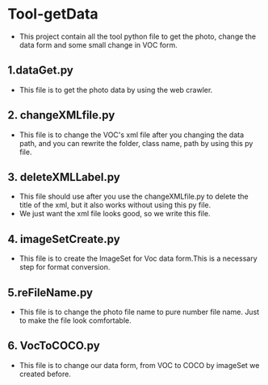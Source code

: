 # Tool-getData
- This project contain all the tool python file to get the photo, change the data form and some small change in VOC form.
## 1.dataGet.py
- This file is to get the photo data by using the web crawler.
## 2. changeXMLfile.py
- This file is to change the VOC's xml file after you changing the data path, and you can rewrite the folder, class name, path by using this py file.
## 3. deleteXMLLabel.py
- This file should use after you use the changeXMLfile.py to delete the title of the xml, but it also works without using this py file.
- We just want the xml file looks good, so we write this file.

## 4. imageSetCreate.py
- This file is to create the ImageSet for Voc data form.This is a necessary step for format conversion. 

## 5.reFileName.py
- This file is to change the photo file name to pure number file name. Just to make the file look comfortable.

## 6. VocToCOCO.py
- This file is to change our data form, from VOC to COCO by imageSet we created before.


